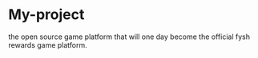 # My-project
the open source game platform that will one day become the official fysh rewards game platform.
